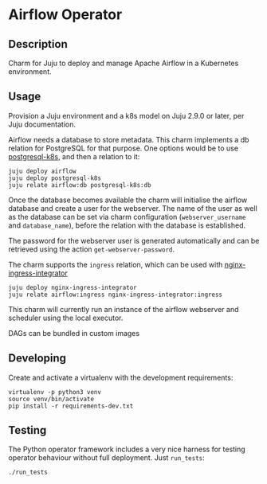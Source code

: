 # Airflow Operator

## Description

Charm for Juju to deploy and manage Apache Airflow in a Kubernetes environment.

## Usage

Provision a Juju environment and a k8s model on Juju 2.9.0 or later, per Juju documentation.

Airflow needs a database to store metadata. This charm implements a db relation for
PostgreSQL for that purpose. One options would be to use
[postgresql-k8s](https://charmhub.io/postgresql-k8s/), and then a relation to it:

```
juju deploy airflow
juju deploy postgresql-k8s
juju relate airflow:db postgresql-k8s:db
```

Once the database becomes available the charm will initialise the airflow database and
create a user for the webserver. The name of the user as well as the database can be
set via charm configuration (`webserver_username` and `database_name`), before the relation
with the database is established.

The password for the webserver user is generated automatically and can be retrieved using
the action `get-webserver-password`.

The charm supports the `ingress` relation, which can be used with
[nginx-ingress-integrator](https://charmhub.io/nginx-ingress-integrator/)

```
juju deploy nginx-ingress-integrator
juju relate airflow:ingress nginx-ingress-integrator:ingress
```

This charm will currently run an instance of the airflow webserver and scheduler using the
local executor.

DAGs can be bundled in custom images

## Developing

Create and activate a virtualenv with the development requirements:

    virtualenv -p python3 venv
    source venv/bin/activate
    pip install -r requirements-dev.txt

## Testing

The Python operator framework includes a very nice harness for testing
operator behaviour without full deployment. Just `run_tests`:

    ./run_tests
